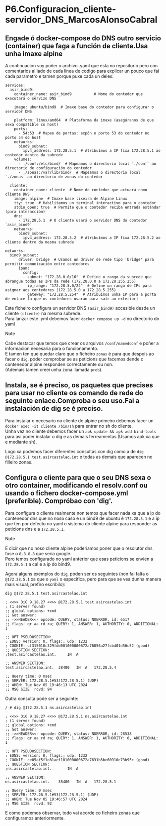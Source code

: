 # P6.Configuracion_cliente-servidor_DNS_MarcosAlonsoCabral


## Engade ó docker-compose do DNS outro servicio (container) que faga a función de cliente.Usa unha imaxe alpine

A continuacion voy poñer o archivo .yaml que esta no repositorio pero con comentarios al lado de cada linea de codigo para explicar un pouco que fai cada parametro e tamen porque puxe cada un deles:

```
services:
  asir_bind9:
    container_name: asir_bind9          # Nome do contedor que executará o servizo DNS
   
    image: ubuntu/bind9  # Imaxe base do contedor para configurar o servidor DNS
  
    platform: linux/amd64  # Plataforma da imaxe (asegúranos de que sexa compatible co host)
    ports:
      - 54:53  # Mapeo de portas: expón o porto 53 do contedor no porto 54 do host
    networks:
      bind9_subnet:
        ipv4_address: 172.28.5.1  # Atribuímos a IP fixa 172.28.5.1 ao contedor dentro da subrede
    volumes:
      - ./conf:/etc/bind/  # Mapeamos o directorio local `./conf` ao directorio de configuración do contedor
      - ./zonas:/var/lib/bind/  # Mapeamos o directorio local `./zonas` ao directorio de zonas do contedor

  cliente:
    container_name: cliente  # Nome do contedor que actuará como cliente DNS
    image: alpine  # Imaxe base lixeira de Alpine Linux
    tty: true  # Habilitamos un terminal interactivo para o contedor
    stdin_open: true  # Permite que o contedor reciba entrada estándar (para interacción)
    dns:
      - 172.28.5.1  # O cliente usará o servidor DNS do contedor `asir_bind9`
    networks:
      bind9_subnet:
        ipv4_address: 172.28.5.2  # Atribuímos a IP fixa 172.28.5.2 ao cliente dentro da mesma subrede

networks:
  bind9_subnet:
      driver: bridge  # Usamos un driver de rede tipo 'bridge' para permitir comunicación entre contedores
      ipam:
        config:
        - subnet: "172.28.0.0/16"  # Define o rango da subrede que abrangue todas as IPs da rede (172.28.0.0 a 172.28.255.255)
          ip_range: "172.28.5.0/24"  # Define un rango de IPs para asignar aos contedores (172.28.5.0 a 172.28.5.255)
          gateway: "172.28.5.254"  # Atribuímos unha IP para a porta de enlace (a que os contedores usaran para saír ao exterior)

```

Este ficheiro configura un servidor DNS `(asir_bind9)` accesible desde un cliente `(cliente)` na mesma subrede.  
Para lanzar este .yml debemos facer `docker compose up -d` no directorio do yaml
>[!NOTE]
>Cabe destacar que temos que crear os arquivos `/conf/namedconf` e poñer a informacion necesaria para o funcionamento.  
>E tamen ten que quedar claro que o ficheiro `zonas` é para que despois ao facer o `dig`, poder comprobar se as peticions que facemos dende o contenedor alpine responden correctamente ou non.  
>(Ademais tamen creei unha zona llamada `prob`).

## Instala, se é preciso, os paquetes que precises para usar no cliente os comando de rede do seguinte enlace.Comproba o seu uso.Fai a instalación de dig se é preciso.

Para instalar o necesario no cliente de alpine primeiro debemos facer un `docker exec -it cliente /bin/sh` para entrar no sh do cliente.  
Unha vez no cliente debemos facer un `apk update && apk add bind-tools` para asi poder instalar o dig e as demais ferreamentas (Usamos apk xa que e mediante sh). 
  
  Logo xa podemos facer diferentes consultas con dig como a de  `dig @172.28.5.1 test.asircastelao.int` e todas as demais que aparecen no filleiro zonas.

## Configura o cliente para que o seu DNS sexa o otro container, modificando el resolv.conf ou usando o fichero docker-compose.yml (preferible). Compróbao con 'dig'.
Para configura o cliente realmente non temos que facer nada xa que a ip do contenedor dns que no noso caso e un bind9 de ubuntu é `172.28.5.1` e a ip que ten por defecto no yaml o sistema do cliente alpine para responder as peticions dns e a `172.28.5.1`. 
>[!NOTE]
>E dicir que no noso cliente alpine poderiamos poner que o resolutor dns fose o `8.8.8.8` que seria google.  
>Pero temos configurado no yaml anterior que esas peticions se envien a `172.28.5.1` a cal e a ip do bind9.    


Agora alguns exemplos do `dig`, poden ser os seguintes (non fai falta o `@172.28.5.1` xa que o `yaml` o especifica, pero para que se vea dunha manera mais visual, prefiro escribilo):   
 ```
dig @172.28.5.1 test.asircastelao.int

; <<>> DiG 9.18.27 <<>> @172.28.5.1 test.asircastelao.int
; (1 server found)
;; global options: +cmd
;; Got answer:
;; ->>HEADER<<- opcode: QUERY, status: NOERROR, id: 6517
;; flags: qr aa rd ra; QUERY: 1, ANSWER: 1, AUTHORITY: 0, ADDITIONAL: 1

;; OPT PSEUDOSECTION:
; EDNS: version: 0, flags:; udp: 1232
; COOKIE: cf315010c329fdd001000000672a76056a27fcbd01d56c52 (good)
;; QUESTION SECTION:
;test.asircastelao.int.		IN	A

;; ANSWER SECTION:
test.asircastelao.int.	38400	IN	A	172.28.5.4

;; Query time: 0 msec
;; SERVER: 172.28.5.1#53(172.28.5.1) (UDP)
;; WHEN: Tue Nov 05 19:46:13 UTC 2024
;; MSG SIZE  rcvd: 94
```
Outra consulta pode ser a seguinte:  
```
/ # dig @172.28.5.1 ns.asircastelao.int

; <<>> DiG 9.18.27 <<>> @172.28.5.1 ns.asircastelao.int
; (1 server found)
;; global options: +cmd
;; Got answer:
;; ->>HEADER<<- opcode: QUERY, status: NOERROR, id: 28538
;; flags: qr aa rd ra; QUERY: 1, ANSWER: 1, AUTHORITY: 0, ADDITIONAL: 1

;; OPT PSEUDOSECTION:
; EDNS: version: 0, flags:; udp: 1232
; COOKIE: ce05af5f1e81aef101000000672a7631b3be60910c73b95c (good)
;; QUESTION SECTION:
;ns.asircastelao.int.		IN	A

;; ANSWER SECTION:
ns.asircastelao.int.	38400	IN	A	172.28.5.1

;; Query time: 0 msec
;; SERVER: 172.28.5.1#53(172.28.5.1) (UDP)
;; WHEN: Tue Nov 05 19:46:57 UTC 2024
;; MSG SIZE  rcvd: 92
```
E como podemos observar, todo vai acorde co ficheiro zonas que configuramos anteriormente.
